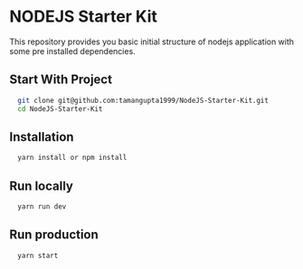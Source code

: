 # NODEJS Starter Kit

This repository provides you basic initial structure of nodejs application with some pre installed dependencies.

## Start With Project

```bash
  git clone git@github.com:tamangupta1999/NodeJS-Starter-Kit.git
  cd NodeJS-Starter-Kit
```
## Installation
```bash
  yarn install or npm install
```
## Run locally
```bash
  yarn run dev
```

## Run production
```bash
  yarn start
```